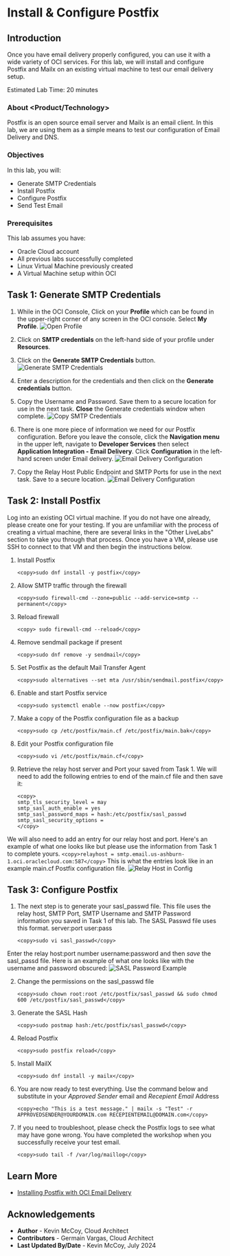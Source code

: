 # Install & Configure Postfix

## Introduction

Once you have email delivery properly configured, you can use it with a wide variety of OCI services. For this lab, we will install and configure Postfix and Mailx on an existing virtual machine to test our email delivery setup.

Estimated Lab Time: 20 minutes

### About <Product/Technology>
Postfix is an open source email server and Mailx is an email client. In this lab, we are using them as a simple means to test our configuration of Email Delivery and DNS.

### Objectives

In this lab, you will:
* Generate SMTP Credentials
* Install Postfix
* Configure Postfix
* Send Test Email

### Prerequisites

This lab assumes you have:
* Oracle Cloud account
* All previous labs successfully completed
* Linux Virtual Machine previously created
* A Virtual Machine setup within OCI


## Task 1: Generate SMTP Credentials

1. While in the OCI Console, Click on your **Profile** which can be found in the upper-right corner of any screen in the OCI console. Select **My Profile**.
![Open Profile](images/picture1.png)

2. Click on **SMTP credentials** on the left-hand side of your profile under **Resources**.

3. Click on the **Generate SMTP Credentials** button.
![Generate SMTP Credentials](images/picture2.png)

4. Enter a description for the credentials and then click on the **Generate credentials** button.

5. Copy the Username and Password. Save them to a secure location for use in the next task. **Close** the Generate credentials window when complete.
![Copy SMTP Credentials](images/picture3.png)

6. There is one more piece of information we need for our Postfix configuration. Before you leave the console, click the **Navigation menu** in the upper left, navigate to **Developer Services** then select **Application Integration - Email Delivery**. Click **Configuration** in the left-hand screen under Email delivery.
![Email Delivery Configuration](images/picture4.png)

6. Copy the Relay Host Public Endpoint and SMTP Ports for use in the next task. Save to a secure location.
![Email Delivery Configuration](images/picture5.png)

## Task 2: Install Postfix
Log into an existing OCI virtual machine. If you do not have one already, please create one for your testing. If you are unfamiliar with the process of creating a virtual machine, there are several links in the "Other LiveLabs" section to take you through that process. Once you have a VM, please use SSH to connect to that VM and then begin the instructions below.
1. Install Postfix
    ```
    <copy>sudo dnf install -y postfix</copy>
    ```
2. Allow SMTP traffic through the firewall
    ```
    <copy>sudo firewall-cmd --zone=public --add-service=smtp --permanent</copy>
    ```
3. Reload firewall
    ```
    <copy> sudo firewall-cmd --reload</copy>
    ```
4. Remove sendmail package if present
    ```
    <copy>sudo dnf remove -y sendmail</copy>
    ```
5. Set Postfix as the default Mail Transfer Agent
    ```
    <copy>sudo alternatives --set mta /usr/sbin/sendmail.postfix</copy>
    ```
6. Enable and start Postfix service
    ```
    <copy>sudo systemctl enable --now postfix</copy>
    ```
7. Make a copy of the Postfix configuration file as a backup
    ```
    <copy>sudo cp /etc/postfix/main.cf /etc/postfix/main.bak</copy>
    ```
8. Edit your Postfix configuration file
    ```
    <copy>sudo vi /etc/postfix/main.cf</copy>
    ```
9.  Retrieve the relay host server and Port your saved from Task 1. We will need to add the following entries to end of the main.cf file and then save it:
    ```
    <copy>
    smtp_tls_security_level = may
    smtp_sasl_auth_enable = yes
    smtp_sasl_password_maps = hash:/etc/postfix/sasl_passwd
    smtp_sasl_security_options =
    </copy>
    ```
We will also need to add an entry for our relay host and port. Here's an example of what one looks like but please use the information from Task 1 to complete yours.
    ```
    <copy>relayhost = smtp.email.us-ashburn-1.oci.oraclecloud.com:587</copy>
    ```
This is what the entries look like in an example main.cf Postfix configuration file.
![Relay Host in Config](images/picture6.png)

## Task 3: Configure Postfix
1. The next step is to generate your sasl_passwd file. This file uses the relay host, SMTP Port, SMTP Username and SMTP Password information you saved in Task 1 of this lab. The SASL Passwd file uses this format.
server:port user:pass
    ```
    <copy>sudo vi sasl_passwd</copy>
    ```
Enter the relay host:port number username:password and then *save* the sasl_passd file. Here is an example of what one looks like with the username and password obscured:
![SASL Password Example](images/picture7.png)

2. Change the permissions on the sasl_passwd file
    ```
    <copy>sudo chown root:root /etc/postfix/sasl_passwd && sudo chmod 600 /etc/postfix/sasl_passwd</copy>
    ```
3. Generate the SASL Hash
    ```
    <copy>sudo postmap hash:/etc/postfix/sasl_passwd</copy>
    ```
4. Reload Postfix
    ```
    <copy>sudo postfix reload</copy>
    ```
5. Install MailX
    ```
    <copy>sudo dnf install -y mailx</copy>
    ```
6. You are now ready to test everything. Use the command below and substitute in your *Approved Sender* email and *Recepient Email* Address
    ```
    <copy>echo "This is a test message." | mailx -s "Test" -r APPROVEDSENDER@YOURDOMAIN.com RECEPIENTEMAIL@DOMAIN.com</copy>
    ```
7. If you need to troubleshoot, please check the Postfix logs to see what may have gone wrong. You have completed the workshop when you successfully receive your test email.
    ```
    <copy>sudo tail -f /var/log/maillog</copy>
    ```
## Learn More

* [Installing Postfix with OCI Email Delivery](https://docs.oracle.com/en-us/iaas/Content/Email/Reference/postfix.htm)

## Acknowledgements
* **Author** - Kevin McCoy, Cloud Architect
* **Contributors** -  Germain Vargas, Cloud Architect
* **Last Updated By/Date** - Kevin McCoy, July 2024
